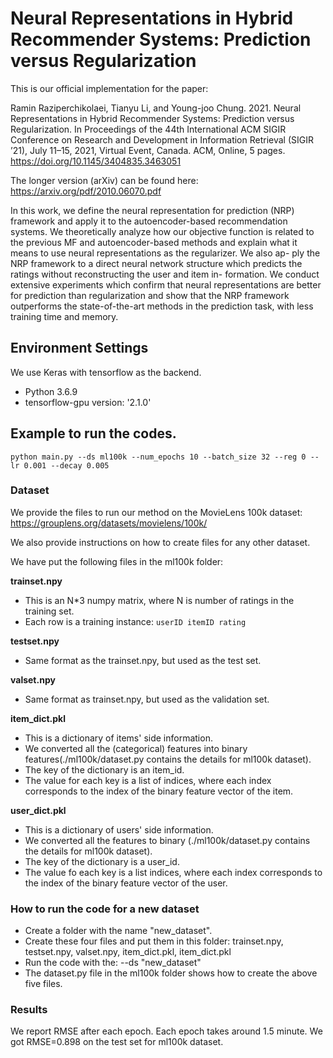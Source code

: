 # Neural Representations in Hybrid Recommender Systems: Prediction versus Regularization

This is our official implementation for the paper:

Ramin Raziperchikolaei, Tianyu Li, and Young-joo Chung. 2021. Neural Representations in Hybrid Recommender Systems:
Prediction versus Regularization. In Proceedings of the 44th International ACM SIGIR Conference on Research and
Development in Information Retrieval (SIGIR ’21), July 11–15, 2021, Virtual Event, Canada. ACM, Online, 5 pages.
https://doi.org/10.1145/3404835.3463051

The longer version (arXiv) can be found here: https://arxiv.org/pdf/2010.06070.pdf

In this work, we define the neural representation for prediction (NRP) framework and apply it to the autoencoder-based recommendation systems. We theoretically analyze how our objective function is related to the previous MF and autoencoder-based methods and explain what it means to use neural representations as the regularizer. We also ap- ply the NRP framework to a direct neural network structure which predicts the ratings without reconstructing the user and item in- formation. We conduct extensive experiments which confirm that neural representations are better for prediction than regularization and show that the NRP framework outperforms the state-of-the-art methods in the prediction task, with less training time and memory.

## Environment Settings
We use Keras with tensorflow as the backend.
- Python 3.6.9
- tensorflow-gpu version:  '2.1.0'

## Example to run the codes.

```
python main.py --ds ml100k --num_epochs 10 --batch_size 32 --reg 0 --lr 0.001 --decay 0.005
```


### Dataset
We provide the files to run our method on the MovieLens 100k dataset: https://grouplens.org/datasets/movielens/100k/

We also provide instructions on how to create files for any other dataset.

We have put the following files in the ml100k folder:

**trainset.npy**
- This is an N*3 numpy matrix, where N is number of ratings in the training set.
- Each row is a training instance: `userID itemID rating`

**testset.npy**
- Same format as the trainset.npy, but used as the test set.

**valset.npy**
- Same format as trainset.npy, but used as the validation set.

**item_dict.pkl**
- This is a dictionary of items' side information.
- We converted all the (categorical) features into binary features(./ml100k/dataset.py contains the details for ml100k dataset).
- The key of the dictionary is an item_id.
- The value for each key is a list of indices, where each index corresponds to the index of the binary feature vector of the item.

**user_dict.pkl**
- This is a dictionary of users' side information.
- We converted all the features to binary (./ml100k/dataset.py contains the details for ml100k dataset).
- The key of the dictionary is a user_id.
- The value fo each key is a list indices, where each index corresponds to the index of the binary feature vector of the user.

### How to run the code for a new dataset
- Create a folder with the name "new_dataset".
- Create these four files and put them in this folder: trainset.npy, testset.npy, valset.npy, item_dict.pkl, item_dict.pkl
- Run the code with the: --ds "new_dataset"
- The dataset.py file in the ml100k folder shows how to create the above five files.

### Results
We report RMSE after each epoch.
Each epoch takes around 1.5 minute.
We got RMSE=0.898 on the test set for ml100k dataset.


